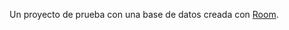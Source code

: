 Un proyecto de prueba con una base de datos creada con [Room](https://developer.android.com/reference/androidx/room/package-summary).